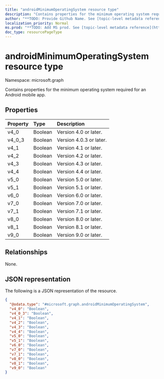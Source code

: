 ```yaml
---
title: "androidMinimumOperatingSystem resource type"
description: "Contains properties for the minimum operating system required for an Android mobile app."
author: "**TODO: Provide Github Name. See [topic-level metadata reference](https://msgo.azurewebsites.net/add/document/guidelines/metadata.html#topic-level-metadata)**"
localization_priority: Normal
ms.prod: "**TODO: Add MS prod. See [topic-level metadata reference](https://msgo.azurewebsites.net/add/document/guidelines/metadata.html#topic-level-metadata)**"
doc_type: resourcePageType
---
```


# androidMinimumOperatingSystem resource type

Namespace: microsoft.graph

Contains properties for the minimum operating system required for an Android mobile app.

## Properties
|Property|Type|Description|
|:---|:---|:---|
|v4_0|Boolean|Version 4.0 or later.|
|v4_0_3|Boolean|Version 4.0.3 or later.|
|v4_1|Boolean|Version 4.1 or later.|
|v4_2|Boolean|Version 4.2 or later.|
|v4_3|Boolean|Version 4.3 or later.|
|v4_4|Boolean|Version 4.4 or later.|
|v5_0|Boolean|Version 5.0 or later.|
|v5_1|Boolean|Version 5.1 or later.|
|v6_0|Boolean|Version 6.0 or later.|
|v7_0|Boolean|Version 7.0 or later.|
|v7_1|Boolean|Version 7.1 or later.|
|v8_0|Boolean|Version 8.0 or later.|
|v8_1|Boolean|Version 8.1 or later.|
|v9_0|Boolean|Version 9.0 or later.|

## Relationships
None.

## JSON representation
The following is a JSON representation of the resource.
<!-- {
  "blockType": "resource",
  "@odata.type": "microsoft.graph.androidMinimumOperatingSystem"
}
-->
``` json
{
  "@odata.type": "#microsoft.graph.androidMinimumOperatingSystem",
  "v4_0": "Boolean",
  "v4_0_3": "Boolean",
  "v4_1": "Boolean",
  "v4_2": "Boolean",
  "v4_3": "Boolean",
  "v4_4": "Boolean",
  "v5_0": "Boolean",
  "v5_1": "Boolean",
  "v6_0": "Boolean",
  "v7_0": "Boolean",
  "v7_1": "Boolean",
  "v8_0": "Boolean",
  "v8_1": "Boolean",
  "v9_0": "Boolean"
}
```

